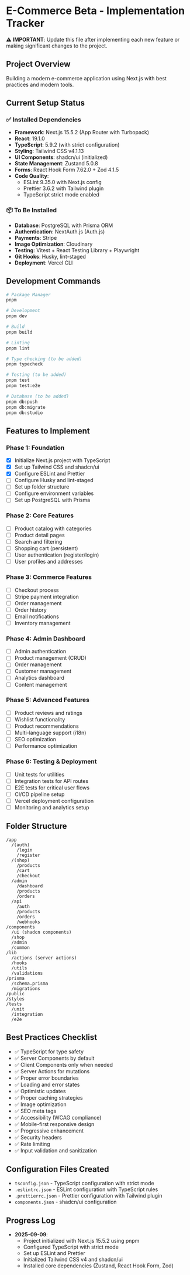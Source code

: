 # E-Commerce Beta - Implementation Tracker

⚠️ **IMPORTANT**: Update this file after implementing each new feature or making significant changes to the project.

## Project Overview
Building a modern e-commerce application using Next.js with best practices and modern tools.

## Current Setup Status

### ✅ Installed Dependencies
- **Framework**: Next.js 15.5.2 (App Router with Turbopack)
- **React**: 19.1.0
- **TypeScript**: 5.9.2 (with strict configuration)
- **Styling**: Tailwind CSS v4.1.13
- **UI Components**: shadcn/ui (initialized)
- **State Management**: Zustand 5.0.8
- **Forms**: React Hook Form 7.62.0 + Zod 4.1.5
- **Code Quality**: 
  - ESLint 9.35.0 with Next.js config
  - Prettier 3.6.2 with Tailwind plugin
  - TypeScript strict mode enabled

### 📦 To Be Installed
- **Database**: PostgreSQL with Prisma ORM
- **Authentication**: NextAuth.js (Auth.js)
- **Payments**: Stripe
- **Image Optimization**: Cloudinary
- **Testing**: Vitest + React Testing Library + Playwright
- **Git Hooks**: Husky, lint-staged
- **Deployment**: Vercel CLI

## Development Commands
```bash
# Package Manager
pnpm

# Development
pnpm dev

# Build
pnpm build

# Linting
pnpm lint

# Type checking (to be added)
pnpm typecheck

# Testing (to be added)
pnpm test
pnpm test:e2e

# Database (to be added)
pnpm db:push
pnpm db:migrate
pnpm db:studio
```

## Features to Implement

### Phase 1: Foundation
- [x] Initialize Next.js project with TypeScript
- [x] Set up Tailwind CSS and shadcn/ui
- [x] Configure ESLint and Prettier
- [ ] Configure Husky and lint-staged
- [ ] Set up folder structure
- [ ] Configure environment variables
- [ ] Set up PostgreSQL with Prisma

### Phase 2: Core Features
- [ ] Product catalog with categories
- [ ] Product detail pages
- [ ] Search and filtering
- [ ] Shopping cart (persistent)
- [ ] User authentication (register/login)
- [ ] User profiles and addresses

### Phase 3: Commerce Features
- [ ] Checkout process
- [ ] Stripe payment integration
- [ ] Order management
- [ ] Order history
- [ ] Email notifications
- [ ] Inventory management

### Phase 4: Admin Dashboard
- [ ] Admin authentication
- [ ] Product management (CRUD)
- [ ] Order management
- [ ] Customer management
- [ ] Analytics dashboard
- [ ] Content management

### Phase 5: Advanced Features
- [ ] Product reviews and ratings
- [ ] Wishlist functionality
- [ ] Product recommendations
- [ ] Multi-language support (i18n)
- [ ] SEO optimization
- [ ] Performance optimization

### Phase 6: Testing & Deployment
- [ ] Unit tests for utilities
- [ ] Integration tests for API routes
- [ ] E2E tests for critical user flows
- [ ] CI/CD pipeline setup
- [ ] Vercel deployment configuration
- [ ] Monitoring and analytics setup

## Folder Structure
```
/app
  /(auth)
    /login
    /register
  /(shop)
    /products
    /cart
    /checkout
  /admin
    /dashboard
    /products
    /orders
  /api
    /auth
    /products
    /orders
    /webhooks
/components
  /ui (shadcn components)
  /shop
  /admin
  /common
/lib
  /actions (server actions)
  /hooks
  /utils
  /validations
/prisma
  /schema.prisma
  /migrations
/public
/styles
/tests
  /unit
  /integration
  /e2e
```

## Best Practices Checklist
- ✅ TypeScript for type safety
- ✅ Server Components by default
- ✅ Client Components only when needed
- ✅ Server Actions for mutations
- ✅ Proper error boundaries
- ✅ Loading and error states
- ✅ Optimistic updates
- ✅ Proper caching strategies
- ✅ Image optimization
- ✅ SEO meta tags
- ✅ Accessibility (WCAG compliance)
- ✅ Mobile-first responsive design
- ✅ Progressive enhancement
- ✅ Security headers
- ✅ Rate limiting
- ✅ Input validation and sanitization

## Configuration Files Created
- `tsconfig.json` - TypeScript configuration with strict mode
- `.eslintrc.json` - ESLint configuration with TypeScript rules
- `.prettierrc.json` - Prettier configuration with Tailwind plugin
- `components.json` - shadcn/ui configuration

## Progress Log
- **2025-09-09**: 
  - Project initialized with Next.js 15.5.2 using pnpm
  - Configured TypeScript with strict mode
  - Set up ESLint and Prettier
  - Initialized Tailwind CSS v4 and shadcn/ui
  - Installed core dependencies (Zustand, React Hook Form, Zod)